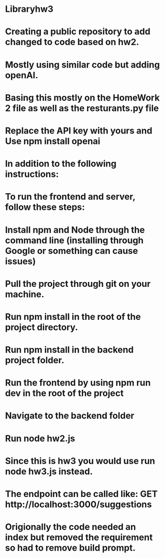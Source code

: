 # Libraryhw3
# Creating a public repository to add changed to code based on hw2.
# Mostly using similar code but adding openAI.
# Basing this mostly on the HomeWork 2 file as well as the resturants.py file
# Replace the API key with yours and Use npm install openai
# In addition to the following instructions:

# To run the frontend and server, follow these steps:
# Install npm and Node through the command line (installing through Google or something can cause issues)
# Pull the project through git on your machine.
# Run npm install in the root of the project directory.
# Run npm install in the backend project folder.
# Run the frontend by using npm run dev in the root of the project
# Navigate to the backend folder
# Run node hw2.js
# Since this is hw3 you would use run node hw3.js instead.

# The endpoint can be called like: GET http://localhost:3000/suggestions
# Origionally the code needed an index but removed the requirement so had to remove build prompt.